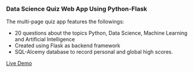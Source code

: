 ### Data Science Quiz Web App Using Python-Flask
The multi-page quiz app features the followings:

* 20 questions about the topics Python, Data Science, Machine Learning and Artificial Intelligence
* Created using Flask as backend framework
* SQL-Alcemy database to record personal and global high scores.

[Live Demo](https://davutbayik.pythonanywhere.com/)
